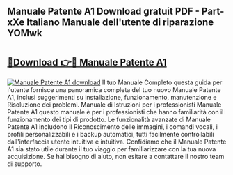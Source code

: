 ## Manuale Patente A1 Download gratuit PDF - Part-xXe Italiano Manuale dell'utente di riparazione YOMwk

# <h2><a href="http://dffmq7.blite.top/?on=Manuale+Patente+A1">🔗Download 👉🔴 Manuale Patente A1</a></h2>

[![Manuale Patente A1 download](https://i.imgur.com/lujVjoI.png)](http://dffmq7.blite.top/?on=Manuale+Patente+A1)
Il tuo Manuale Completo questa guida per l'utente fornisce una panoramica completa del tuo nuovo Manuale Patente A1, inclusi suggerimenti su installazione, funzionamento, manutenzione e Risoluzione dei problemi. Manuale di Istruzioni per i professionisti Manuale Patente A1 questo manuale è per i professionisti che hanno familiarità con il funzionamento dei tipi di prodotto. Le funzionalità avanzate di Manuale Patente A1 includono il Riconoscimento delle immagini, i comandi vocali, i profili personalizzabili e i backup automatici, tutti facilmente controllabili dall'interfaccia utente intuitiva e intuitiva. Confidiamo che il Manuale Patente A1 sia stato utile durante il tuo viaggio per familiarizzare con la tua nuova acquisizione. Se hai bisogno di aiuto, non esitare a contattare il nostro team di supporto.
